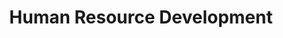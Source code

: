 ---
layout: classification
title: Human Resource Development
image: /img/classifications/hrd.jpeg
featured: true
applications: true
tags:
 - Recruiting
 - Training
 - Performance Monitoring
# classification_partners:
#   - type: Classification Supporter
#     list:
#       - name: Rotaract Bangalore East
#         img: /img/partners/rbe.png
#       - name: Rotaract Bangalore East
#         img: /img/partners/rbe.png
description:
    Human resource management (HRM or HR) is the strategic approach to the effective management of people in a company or organization such that they help their business gain a competitive advantage. It is designed to maximize employee performance in service of an employer's strategic objectives.[1][need quotation to verify] Human resource management is primarily concerned with the management of people within organizations, focusing on policies and systems.[2] HR departments are responsible for overseeing employee-benefits design, employee recruitment, training and development, performance appraisal, and reward management, such as managing pay and Employee benefits benefit systems.[3] HR also concerns itself with organizational change and industrial relations, or the balancing of organizational practices with requirements arising from collective bargaining and governmental laws.[4][need quotation to verify] The overall purpose of human resources (HR) is to ensure that the organization is able to achieve success through people.[5] HR professionals manage the human capital of an organization and focus on implementing policies and processes. They can specialize in finding, recruiting, training, and developing employees, as well as maintaining employee relations or benefits. Training and development professionals ensure that employees are trained and have continuous development. This is done through training programs, performance evaluations, and reward programs. Employee relations deals with the concerns of employees when policies are broken, such as cases involving harassment or discrimination. Managing employee benefits includes developing compensation structures, parental leave programs, discounts, and other benefits for employees. On the other side of the field are HR generalists or business partners. These HR professionals could work in all areas or be labor relations representatives working with unionized employees. 
# mentors:
#   - name: Testing Name
#     company: Company
#     img: /img/t1.png
#     social:
#       linkedin: https://www.linkedin.com/in/zeospec/
#       twitter: https://twitter.com/ZeoSpec
#       facebook: https://www.facebook.com/zeospec/
#       instagram: https://www.instagram.com/ZeoSpec/
#     introduction: The objective of the game is to get 3 sets of properties in distinct colors. The first player to 3 sets wins the game. There are some action cards, which let you get money/properties from other players. Important action cards, relevant for this post
---
